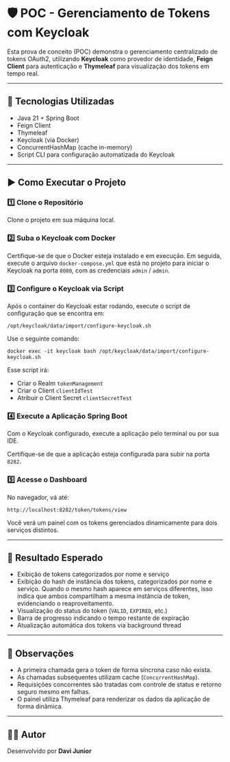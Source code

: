 # 🛡️ POC - Gerenciamento de Tokens com Keycloak

Esta prova de conceito (POC) demonstra o gerenciamento centralizado de tokens OAuth2, utilizando **Keycloak** como 
provedor de identidade, **Feign Client** para autenticação e **Thymeleaf** para visualização dos tokens em tempo real.

---

## 🔧 Tecnologias Utilizadas

- Java 21 + Spring Boot
- Feign Client
- Thymeleaf
- Keycloak (via Docker)
- ConcurrentHashMap (cache in-memory)
- Script CLI para configuração automatizada do Keycloak

---

## ▶️ Como Executar o Projeto

### 1️⃣ Clone o Repositório

Clone o projeto em sua máquina local.

### 2️⃣ Suba o Keycloak com Docker

Certifique-se de que o Docker esteja instalado e em execução. Em seguida, execute o arquivo `docker-compose.yml` 
que está no projeto para iniciar o Keycloak na porta `8080`, com as credenciais `admin` / `admin`.

### 3️⃣ Configure o Keycloak via Script

Após o container do Keycloak estar rodando, execute o script de configuração que se encontra em:

```
/opt/keycloak/data/import/configure-keycloak.sh
```

Use o seguinte comando:

```
docker exec -it keycloak bash /opt/keycloak/data/import/configure-keycloak.sh
```

Esse script irá:

- Criar o Realm `tokenManagement`
- Criar o Client `clientIdTest`
- Atribuir o Client Secret `clientSecretTest`

### 4️⃣ Execute a Aplicação Spring Boot

Com o Keycloak configurado, execute a aplicação pelo terminal ou por sua IDE.

Certifique-se de que a aplicação esteja configurada para subir na porta `8282`.

### 5️⃣ Acesse o Dashboard

No navegador, vá até:

```
http://localhost:8282/token/tokens/view
```

Você verá um painel com os tokens gerenciados dinamicamente para dois serviços distintos.

---

## 🧪 Resultado Esperado

- Exibição de tokens categorizados por nome e serviço
- Exibição do hash de instância dos tokens, categorizados por nome e serviço. Quando o mesmo hash aparece em serviços 
  diferentes, isso indica que ambos compartilham a mesma instância de token, evidenciando o reaproveitamento.
- Visualização do status do token (`VALID`, `EXPIRED`, etc.)
- Barra de progresso indicando o tempo restante de expiração
- Atualização automática dos tokens via background thread

---

## 📌 Observações

- A primeira chamada gera o token de forma síncrona caso não exista.
- As chamadas subsequentes utilizam cache (`ConcurrentHashMap`).
- Requisições concorrentes são tratadas com controle de status e retorno seguro mesmo em falhas.
- O painel utiliza Thymeleaf para renderizar os dados da aplicação de forma dinâmica.

---

## 👨‍💻 Autor

Desenvolvido por **Davi Junior**  
